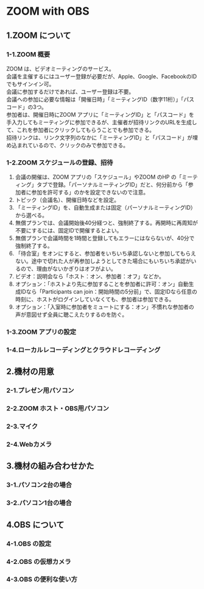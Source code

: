# ZOOM with OBS
## 1.ZOOM について
### 1-1.ZOOM 概要
ZOOM は、ビデオミーティングのサービス。  
会議を主催するにはユーザー登録が必要だが、Apple、Google、FacebookのIDでもサインイン可。  
会議に参加するだけであれば、ユーザー登録は不要。  
会議への参加に必要な情報は「開催日時」「ミーティングID（数字11桁）」「パスコード」の3つ。  
参加者は、開催日時にZOOM アプリに「ミーティングID」と「パスコード」を手入力してもミーティングに参加できるが、主催者が招待リンクのURLを生成して、これを参加者にクリックしてもらうことでも参加できる。  
招待リンクは、リンク文字列のなかに「ミーティングID」と「パスコード」が埋め込まれているので、クリックのみで参加できる。  
### 1-2.ZOOM スケジュールの登録、招待
1. 会議の開催は、ZOOM アプリの「スケジュール」やZOOM のHP の「ミーティング」タブで登録。「パーソナルミーティングID」だと、何分前から「参加者に参加を許可する」のかを設定できないので注意。  
2. トピック（会議名）、開催日時などを設定。
3. 「ミーティングID」を、自動生成または固定（パーソナルミーティングID）から選べる。
4. 無償プランでは、会議開始後40分経つと、強制終了する。再開時に再周知が不要にするには、固定IDで開催するとよい。
5. 無償プランで会議時間を1時間と登録してもエラーにはならないが、40分で強制終了する。
6. 「待合室」をオンにすると、参加者をいちいち承認しないと参加してもらえない。途中で切れた人が再参加しようとしてきた場合にもいちいち承認がいるので、理由がないかぎりはオフがよい。
7. ビデオ：説明会なら「ホスト：オン、参加者：オフ」などか。
8. オプション：「ホストより先に参加することを参加者に許可：オン」自動生成IDなら「Participants can join：開始時間の5分前」で、固定IDなら任意の時刻に、ホストがログインしていなくても、参加者は参加できる。
9. オプション：「入室時に参加者をミュートにする：オン」不慣れな参加者の声が意図せず全員に聴こえたりするのを防ぐ。
### 1-3.ZOOM アプリの設定
### 1-4.ローカルレコーディングとクラウドレコーディング
## 2.機材の用意
### 2-1.プレゼン用パソコン
### 2-2.ZOOM ホスト・OBS用パソコン
### 2-3.マイク
### 2-4.Webカメラ
## 3.機材の組み合わせかた
### 3-1.パソコン2台の場合
### 3-2.パソコン1台の場合
## 4.OBS について
### 4-1.OBS の設定
### 4-2.OBS の仮想カメラ
### 4-3.OBS の便利な使い方 